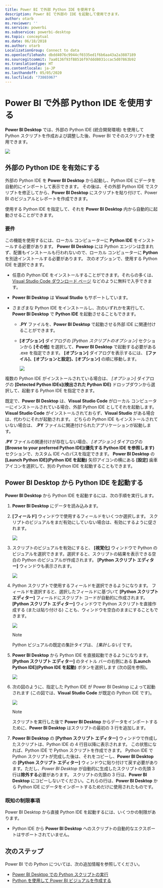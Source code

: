 ```yaml
---
title: Power BI で外部 Python IDE を使用する
description: Power BI で外部の IDE を起動して使用できます。
author: otarb
ms.reviewer: ''
ms.service: powerbi
ms.subservice: powerbi-desktop
ms.topic: conceptual
ms.date: 06/18/2018
ms.author: otarb
LocalizationGroup: Connect to data
ms.openlocfilehash: dbdd4076c9944cf0335ed1f6b6aa43a2a3887189
ms.sourcegitcommit: 7aa0136f93f88516f97ddd8031ccac5d07863b92
ms.translationtype: HT
ms.contentlocale: ja-JP
ms.lasthandoff: 05/05/2020
ms.locfileid: "73865967"
---
```

# <a name="use-an-external-python-ide-with-power-bi"></a>Power BI で外部 Python IDE を使用する
**Power BI Desktop** では、外部の Python IDE (統合開発環境) を使用して Python スクリプトを作成および調整した後、Power BI でそのスクリプトを使用できます。

![](media/desktop-python-ide/python-ide-1.png)

## <a name="enable-an-external-python-ide"></a>外部の Python IDE を有効にする
外部の Python IDE を **Power BI Desktop** から起動し、Python IDE にデータを自動的にインポートして表示できます。 その後は、その外部 Python IDE でスクリプトを修正してから、**Power BI Desktop** にスクリプトを貼り付けて、Power BI のビジュアルとレポートを作成できます。

使用する Python IDE を指定して、それを **Power BI Desktop** 内から自動的に起動させることができます。

### <a name="requirements"></a>要件
この機能を使用するには、ローカル コンピューターに **Python IDE** をインストールする必要があります。 **Power BI Desktop** には Python エンジンは含まれず、配置もインストールも行われないので、ローカル コンピューターに **Python** を別途インストールする必要があります。 次のオプションで、使用する Python IDE を選択できます。

* 任意の Python IDE をインストールすることができます。それらの多くは、[Visual Studio Code ダウンロード ページ](https://code.visualstudio.com/download/) などのように無料で入手できます。
* **Power BI Desktop** は **Visual Studio** もサポートしています。
* さまざまな Python IDE をインストールし、次のいずれかを実行して、**Power BI Desktop** で **Python IDE** を起動させることもできます。
  
  * **.PY** ファイルを、**Power BI Desktop** で起動させる外部 IDE に関連付けることができます。
  * **[オプション]** ダイアログの *[Python スクリプトのオプション]* セクションから **[その他]** を選択して、**Power BI Desktop** で起動する必要がある .exe を指定できます。 **[オプション]** ダイアログを表示するには、 **[ファイル]、[オプションと設定]、[オプション]** の順に移動します。
    
    ![](media/desktop-python-ide/python-ide-2.png)

複数の Python IDE がインストールされている場合は、 *[オプション]* ダイアログの **[Detected Python IDEs]\(検出された Python IDE\)** ドロップダウンから選択して、起動する Python IDE を指定できます。

既定で、**Power BI Desktop** は、**Visual Studio Code** がローカル コンピューターにインストールされている場合、外部 Python IDE としてそれを起動します。**Visual Studio Code** がインストールされておらず、**Visual Studio** がある場合は、代わりにそれが起動されます。 どちらの Python IDE もインストールされていない場合は、 **.PY** ファイルに関連付けられたアプリケーションが起動します。

**.PY** ファイルの関連付けが存在しない場合、 *[オプション]* ダイアログの **[Browse to your preferred Python IDE]\(優先する Python IDE を参照します\)** セクションで、カスタム IDE へのパスを指定できます。 **Power BI Desktop** の **[Launch Python IDE]\(Python IDE を起動\)** 矢印アイコンの横にある **[設定]** 歯車アイコンを選択して、別の Python IDE を起動することもできます。

## <a name="launch-a-python-ide-from-power-bi-desktop"></a>Power BI Desktop から Python IDE を起動する
**Power BI Desktop** から Python IDE を起動するには、次の手順を実行します。

1. **Power BI Desktop** にデータを読み込みます。
2. **[フィールド]** ウィンドウで使用するフィールドをいくつか選択します。 スクリプトのビジュアルをまだ有効にしていない場合は、有効にするように促されます。
   
   ![](media/desktop-python-ide/python-ide-3.png)
3. スクリプトのビジュアルを有効にすると、 **[視覚化]** ウィンドウで Python のビジュアルを選択できます。選択すると、スクリプトの結果を表示できる空白の Python のビジュアルが作成されます。 **[Python スクリプト エディター]** ウィンドウも表示されます。
   
   ![](media/desktop-python-ide/python-ide-4.png)
4. Python スクリプトで使用するフィールドを選択できるようになります。 フィールドを選択すると、選択したフィールドに基づいて **[Python スクリプト エディター]** フィールドにスクリプト コードが自動的に作成されます。 **[Python スクリプト エディター]** ウィンドウで Python スクリプトを直接作成する (または貼り付ける) ことも、ウィンドウを空白のままにすることもできます。
   
   ![](media/desktop-python-ide/python-ide-5.png)
   
   > [!NOTE]
   > Python ビジュアルの既定の集計タイプは、 *[集計しない]* です。
   > 
   > 
5. **Power BI Desktop** から Python IDE を直接起動できるようになります。 **[Python スクリプト エディター]** のタイトル バーの右側にある **[Launch Python IDE]\(Python IDE を起動\)** ボタンを選択します (次の図を参照)。
   
   ![](media/desktop-python-ide/python-ide-6.png)
6. 次の図のように、指定した Python IDE が Power BI Desktop によって起動されます (この図では、**Visual Studio Code** が既定の Python IDE です)。
   
   ![](media/desktop-python-ide/python-ide-7.png)
   
   > [!NOTE]
   > スクリプトを実行した後で **Power BI Desktop** からデータをインポートするために、**Power BI Desktop** はスクリプトの最初の 3 行を追加します。
   > 
   > 
7. **Power BI Desktop** の **[Python スクリプト エディター]** ウィンドウで作成したスクリプトは、Python IDE の 4 行目以降に表示されます。 この状態になれば、Python IDE で Python スクリプトを作成できます。 Python IDE で Python スクリプトが完成した後は、それをコピーし、**Power BI Desktop** の **[Python スクリプト エディター]** ウィンドウに貼り付けて戻す必要があります。ただし、*Power BI Desktop* が自動的に生成したスクリプトの先頭 3 行は**除外する**必要があります。 スクリプトの先頭の 3 行は、**Power BI Desktop** にコピーしないでください。これらの行は、**Power BI Desktop** から Python IDE にデータをインポートするためだけに使用されたものです。

### <a name="known-limitations"></a>既知の制限事項
Power BI Desktop から直接 Python IDE を起動するには、いくつかの制限があります。

* Python IDE から **Power BI Desktop** へのスクリプトの自動的なエクスポートはサポートされていません。

## <a name="next-steps"></a>次のステップ
Power BI での Python については、次の追加情報を参照してください。

* [Power BI Desktop での Python スクリプトの実行](desktop-python-scripts.md)
* [Python を使用して Power BI ビジュアルを作成する](desktop-python-visuals.md)

